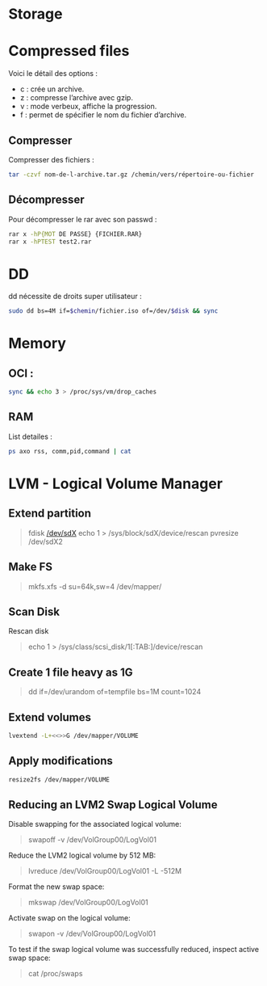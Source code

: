 # Storage
Compressed files
================
Voici le détail des options :

* c : crée un archive.
* z : compresse l’archive avec gzip.
* v : mode verbeux, affiche la progression.
* f : permet de spécifier le nom du fichier d’archive.


Compresser
----------
Compresser des fichiers :

```bash
tar -czvf nom-de-l-archive.tar.gz /chemin/vers/répertoire-ou-fichier
```

Décompresser
------------
Pour décompresser le rar avec son passwd :

```bash
rar x -hP{MOT DE PASSE} {FICHIER.RAR}
rar x -hPTEST test2.rar
```

DD
==
dd nécessite de droits super utilisateur :

```bash
sudo dd bs=4M if=$chemin/fichier.iso of=/dev/$disk && sync
```

Memory
======

OCI :
-----
```bash
sync && echo 3 > /proc/sys/vm/drop_caches
```

RAM
---
List detailes :

```bash
ps axo rss, comm,pid,command | cat
```

LVM - Logical Volume Manager
============================

Extend partition
----------------
> fdisk [/dev/sdX](file:///home/sboistel/Documents/Cliford/Zbook/dev/sdX)
> echo 1 > /sys/block/sdX/device/rescan
> pvresize /dev/sdX2

Make FS
-------
> mkfs.xfs -d su=64k,sw=4 /dev/mapper/

Scan Disk
---------
Rescan disk
> echo 1 > /sys/class/scsi_disk/1\[:TAB:]/device/rescan

Create 1 file heavy as 1G
-------------------------
> dd if=/dev/urandom of=tempfile bs=1M count=1024

Extend volumes
--------------
```bash
lvextend -L+<<>>G /dev/mapper/VOLUME
```

Apply modifications
-------------------
```bash
resize2fs /dev/mapper/VOLUME
```

Reducing an LVM2 Swap Logical Volume
------------------------------------
Disable swapping for the associated logical volume:
> swapoff -v /dev/VolGroup00/LogVol01

Reduce the LVM2 logical volume by 512 MB:
> lvreduce /dev/VolGroup00/LogVol01 -L -512M

Format the new swap space:
> mkswap /dev/VolGroup00/LogVol01

Activate swap on the logical volume:
> swapon -v /dev/VolGroup00/LogVol01

To test if the swap logical volume was successfully reduced, inspect active swap space:
> cat /proc/swaps

